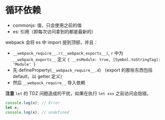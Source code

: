# 循环依赖

- commonjs: 值，只会使用之前的值
- es: 引用（即每次访问拿到的都是最新的）

webpack 会将 es 中 import 提到顶部，并且：

- `__webpack_require__.r(__webpack_exports__)`, `r` 中为 `__webpack_exports__` 定义 `{ __esModule: true, [Symbol.toStringTag]: 'Module' }`
- 先 defineProperty(`__webpack_require__.d`) （export 的那些东西包括 default，以 getter 定义）
- 然后 `__webpack_require__` 导入依赖

**注意** `let` 的 TDZ 问题造成的干扰，如果在执行 `let xxx` 之前访问会抱错。

```js
console.log(x); // Error
let x;
console.log(x); // undefined
```
